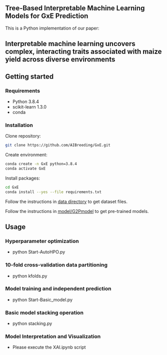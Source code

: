 ## Tree-Based Interpretable Machine Learning Models for GxE Prediction

This is a Python implementation of our paper:

## Interpretable machine learning uncovers complex, interacting traits associated with maize yield across diverse environments

## Getting started

### Requirements

 - Python 3.8.4
 - scikit-learn 1.3.0
 - conda

### Installation
Clone repository: 

```bash
git clone https://github.com/AIBreeding/GxE.git
```
Create environment:
```bash
conda create -n GxE python=3.8.4
conda activate GxE
```
Install packages:
```bash
cd GxE
conda install --yes --file requirements.txt
```

Follow the instructions in [data directory](data/README.md) to get dataset files.

Follow the instructions in [model/G2Pmodel](model/G2Pmodel/README.md) to get pre-trained models.

## Usage

### Hyperparameter optimization
- python Start-AutoHPO.py

### 10-fold cross-validation data partitioning
- python kfolds.py

### Model training and independent prediction
- python Start-Basic_model.py

### Basic model stacking operation
- python stacking.py

### Model Interpretation and Visualization
- Please execute the XAI.ipynb script


